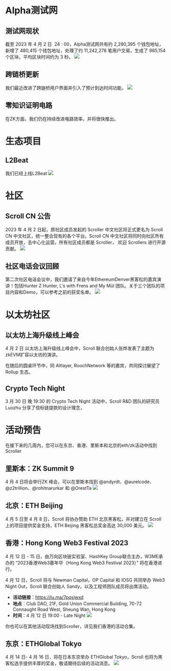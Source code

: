 

# Alpha测试网

## 测试网现状
截至 2023 年 4 月 2 日  24 : 00，Alpha测试网共有约 2,280,395  个钱包地址，新增了 480,415 个钱包地址，处理了约 11,242,278 笔用户交易，生成了 965,154 个区块，平均区块时间约为 3 秒。
![](img/9-0.png)

## 跨链桥更新

我们最近改进了跨链桥用户界面并引入了预计到达时间功能。
![](img/9-1.png)

## 零知识证明电路
在ZK方面，我们仍在持续改进电路效率，并将很快推出。





# 生态项目
## L2Beat
我们已经上线L2Beat
![](img/9-2.png)

# 社区
## Scroll CN 公告

2023 年 4 月 2 日起，原社区成员发起的 Scroller 中文社区将正式更名为 Scroll CN 中文社区，统一整合现有的各个平台。Scroll CN 中文社区将同时向社区所有成员开放，去中心化运营。所有社区成员都是 Scroller， 欢迎 Scrollers 进行开源贡献。
![](img/9-3.png)


## 社区电话会议回顾

第二次社区电话会议中，我们邀请了来自今年EthereumDenver黑客松的嘉宾演讲！包括Hunter Z Hunter, L's with Frens and My Mül 团队。关于三个团队的项目内容和Demo，可以参考之前的获奖名单。
![](img/9-4.png)


# 以太坊社区

## 以太坊上海升级线上峰会
4 月 2 日 以太坊上海升级线上峰会中，Scroll 联合创始人张烨发表了主题为 zkEVM扩容以太坊的演讲。

在随后的圆桌环节中，同 Altlayer, RoochNetwork 等的嘉宾，共同探讨展望了 Rollup 生态。



## Crypto Tech Night
3 月 30 日 晚 19:30 的 Crypto Tech Night 活动中，Scroll R&D 团队的研究员 Luozhu 分享了信标链提款的设计理念，




# 活动预告

在接下来的几周内，您可以在东京、香港、里斯本和北京的eth/zk活动中找到Scroller

## 里斯本：ZK Summit 9
4 月 4 日将会举行ZK 峰会，可以在里斯本找到 @andyrdt、@aurelcode、@z2trillion、@rohitnarurkar 和 @OrestTa 
![](img/9-5.png)


## 北京：ETH Beijing
4 月 5 日至 4 月 8 日，Scroll 将协办赞助 ETH 北京黑客松，并对建立在 Scroll 上的项目提供奖金支持，ETH Beijing 黑客松总奖金高达 30,000 美元。
![](img/9-6.png)


## 香港：Hong Kong Web3 Festival 2023

4 月 12 日 - 15 日，由万向区块链实验室、HashKey Group联合主办，W3ME承办的 “2023香港Web3嘉年华（Hong Kong Web3 Festival 2023）” 将在香港进行。

4 月 12 日，Scroll 将与 Newman Capital，OP Capital 和 IOSG 共同举办 Web3 Night Out，Scroll 联合创始人 Sandy，以及工程师团队成员将出席活动。
- **活动链接**：https://lu.ma/7pqsjwxd
- **地点**：Club DAO, 21F, Gold Union Commercial Building, 70-72 Connaught Road West, Sheung Wan, Hong Kong
- **时间**：4 月 12 日 19:00 - Late Night
![](img/9-7.png)

你也可以在其他活动现场找到Scroller，详见我们香港的活动合集。


## 东京：ETHGlobal Tokyo

4 月 14 日- 4 月 16 日，将在日本东京举办 ETHGlobal Tokyo，Scroll 也将为黑客松选手提供丰厚的奖金，敬请期待后续的活动消息。
![](img/9-8.png)